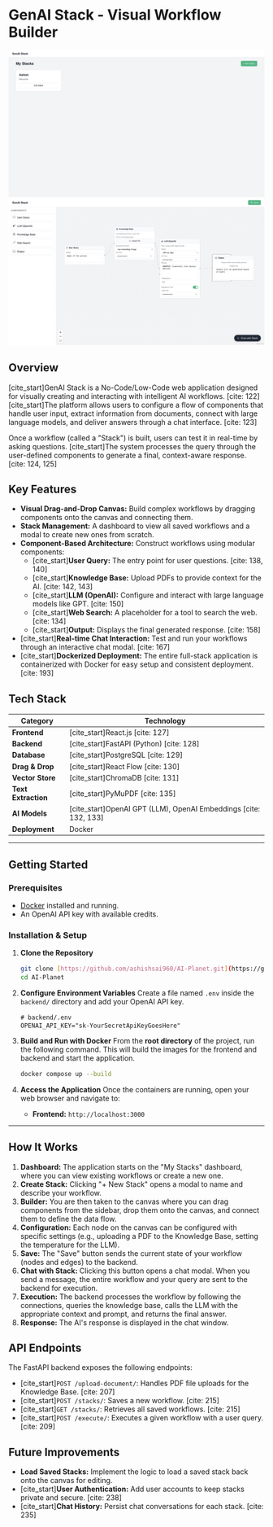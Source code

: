 # GenAI Stack - Visual Workflow Builder

![GenAI Stack Screenshot](https://github.com/ashishsai960/AI-Planet/blob/master/Application1.jpg)
![GenAI Stack Screenshot](https://github.com/ashishsai960/AI-Planet/blob/master/Application2.jpg)

## Overview

[cite_start]GenAI Stack is a No-Code/Low-Code web application designed for visually creating and interacting with intelligent AI workflows. [cite: 122] [cite_start]The platform allows users to configure a flow of components that handle user input, extract information from documents, connect with large language models, and deliver answers through a chat interface. [cite: 123]

Once a workflow (called a "Stack") is built, users can test it in real-time by asking questions. [cite_start]The system processes the query through the user-defined components to generate a final, context-aware response. [cite: 124, 125]

## Key Features

* **Visual Drag-and-Drop Canvas:** Build complex workflows by dragging components onto the canvas and connecting them.
* **Stack Management:** A dashboard to view all saved workflows and a modal to create new ones from scratch.
* **Component-Based Architecture:** Construct workflows using modular components:
    * [cite_start]**User Query:** The entry point for user questions. [cite: 138, 140]
    * [cite_start]**Knowledge Base:** Upload PDFs to provide context for the AI. [cite: 142, 143]
    * [cite_start]**LLM (OpenAI):** Configure and interact with large language models like GPT. [cite: 150]
    * [cite_start]**Web Search:** A placeholder for a tool to search the web. [cite: 134]
    * [cite_start]**Output:** Displays the final generated response. [cite: 158]
* [cite_start]**Real-time Chat Interaction:** Test and run your workflows through an interactive chat modal. [cite: 167]
* [cite_start]**Dockerized Deployment:** The entire full-stack application is containerized with Docker for easy setup and consistent deployment. [cite: 193]

## Tech Stack

| Category              | Technology                                   |
| --------------------- | -------------------------------------------- |
| **Frontend** | [cite_start]React.js [cite: 127]                         |
| **Backend** | [cite_start]FastAPI (Python) [cite: 128]                  |
| **Database** | [cite_start]PostgreSQL [cite: 129]                       |
| **Drag & Drop** | [cite_start]React Flow [cite: 130]                       |
| **Vector Store** | [cite_start]ChromaDB [cite: 131]                         |
| **Text Extraction** | [cite_start]PyMuPDF [cite: 135]                          |
| **AI Models** | [cite_start]OpenAI GPT (LLM), OpenAI Embeddings [cite: 132, 133] |
| **Deployment** | Docker                                       |

---

## Getting Started

### Prerequisites
* [Docker](https://www.docker.com/products/docker-desktop/) installed and running.
* An OpenAI API key with available credits.

### Installation & Setup

1.  **Clone the Repository**
    ```bash
    git clone [https://github.com/ashishsai960/AI-Planet.git](https://github.com/ashishsai960/AI-Planet.git)
    cd AI-Planet
    ```

2.  **Configure Environment Variables**
    Create a file named `.env` inside the `backend/` directory and add your OpenAI API key.
    ```env
    # backend/.env
    OPENAI_API_KEY="sk-YourSecretApiKeyGoesHere"
    ```

3.  **Build and Run with Docker**
    From the **root directory** of the project, run the following command. This will build the images for the frontend and backend and start the application.
    ```bash
    docker compose up --build
    ```

4.  **Access the Application**
    Once the containers are running, open your web browser and navigate to:
    * **Frontend:** `http://localhost:3000`

---

## How It Works

1.  **Dashboard:** The application starts on the "My Stacks" dashboard, where you can view existing workflows or create a new one.
2.  **Create Stack:** Clicking "+ New Stack" opens a modal to name and describe your workflow.
3.  **Builder:** You are then taken to the canvas where you can drag components from the sidebar, drop them onto the canvas, and connect them to define the data flow.
4.  **Configuration:** Each node on the canvas can be configured with specific settings (e.g., uploading a PDF to the Knowledge Base, setting the temperature for the LLM).
5.  **Save:** The "Save" button sends the current state of your workflow (nodes and edges) to the backend.
6.  **Chat with Stack:** Clicking this button opens a chat modal. When you send a message, the entire workflow and your query are sent to the backend for execution.
7.  **Execution:** The backend processes the workflow by following the connections, queries the knowledge base, calls the LLM with the appropriate context and prompt, and returns the final answer.
8.  **Response:** The AI's response is displayed in the chat window.

## API Endpoints

The FastAPI backend exposes the following endpoints:

* [cite_start]`POST /upload-document/`: Handles PDF file uploads for the Knowledge Base. [cite: 207]
* [cite_start]`POST /stacks/`: Saves a new workflow. [cite: 215]
* [cite_start]`GET /stacks/`: Retrieves all saved workflows. [cite: 215]
* [cite_start]`POST /execute/`: Executes a given workflow with a user query. [cite: 209]

## Future Improvements

* **Load Saved Stacks:** Implement the logic to load a saved stack back onto the canvas for editing.
* [cite_start]**User Authentication:** Add user accounts to keep stacks private and secure. [cite: 238]
* [cite_start]**Chat History:** Persist chat conversations for each stack. [cite: 235]
